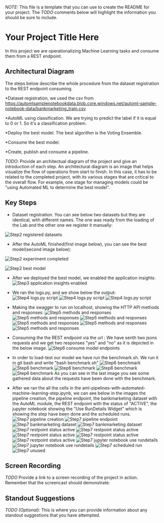 *NOTE:* This file is a template that you can use to create the README for your project. The *TODO* comments below will highlight the information you should be sure to include.


# Your Project Title Here
In this project we are operationalizing Machine Learning tasks and consume them from a REST endpoint.

## Architectural Diagram
The steps below describe the whole procedure from the dataset registration to the REST endpoint consuming.

*Dataset registration, we used the csv from https://automlsamplenotebookdata.blob.core.windows.net/automl-sample-notebook-data/bankmarketing_train.csv

*AutoML using classification. We are trying to predict the label if it is equal to 0 or 1. So it's a classification problem.

*Deploy the best model. The best algorithm is the Voting Ensemble.

*Consume the best model.

*Create, publish and consume a pipeline.

*TODO*: Provide an architectual diagram of the project and give an introduction of each step. An architectural diagram is an image that helps visualize the flow of operations from start to finish. In this case, it has to be related to the completed project, with its various stages that are critical to the overall flow. For example, one stage for managing models could be "using Automated ML to determine the best model". 

## Key Steps

* Dataset registration. You can see below two datasets but they are identical, with different names. The one was ready from the loading of the Lab and the other one
we register it manually:

![Step2 registered datasets](/screenshots/step2_registered_datasets.png)

* After the AutoML finished(first image below), you can see the best model(second image below):

![Step2 experiment completed](/screenshots/step2_experiment_completed.png)

![Step2 best model](/screenshots/step2_best_model.png)

* After we deployed the best model, we enabled the application insights: 
![Step3 application insights enabled](/screenshots/step4_applications_insights_enabled.png)

* We ran the logs.py, and we show below the output: 
![Step4 logs.py script](/screenshots/step4_logs_script_part3.png)
![Step4 logs.py script](/screenshots/step4_logs_script_part2.png)
![Step4 logs.py script](/screenshots/step4_logs_script_part1.png)

* Making the swagger to run on localhost, showing the HTTP API methods and responses: 
![Step5 methods and responses](/screenshots/step5_methods_and_responses.png)
![Step5 methods and responses](/screenshots/step5_methods_and_responses2.png)
![Step5 methods and responses](/screenshots/step5_methods_and_responses3.png)
![Step5 methods and responses](/screenshots/step5_methods_and_responses4.png)
![Step5 methods and responses](/screenshots/step5_methods_and_responses5.png)
![Step5 methods and responses](/screenshots/step5_methods_and_responses6.png)

* Consuming the the REST endpoint via the url : 
We have senth two jsons requests and we get two responses "yes" and "no" as it is depicted in the below image.
![Step6 consume model endpoints](/screenshots/step6_json_result.png)

* In order to load-test our model we have run the benchmark.sh. We run it in git bash and write "bash benchmark.sh"
![Step6 benchmark](/screenshots/step6(optional)benchmark1.png)
![Step6 benchmark](/screenshots/step6(optional)benchmark2.png)
![Step6 benchmark](/screenshots/step6(optional)benchmark3.png)
![Step6 benchmark](/screenshots/step6(optional)benchmark4.png)
![Step6 benchmark](/screenshots/step6(optional)benchmark5.png)
As you can see in the last image you see some gathered data about the requests have been done with the benchmark.

* After we ran the all the cells in the aml-pipelines-with-automated-machine-learning-step.ipynb, we can see below in the images the pipeline creation, 
the pipeline endpoint, the bankmarketing dataset with the AutoML module, the REST endpoint with the status of "ACTIVE", the jupyter notebook showing the "Use RunDetails Widget" which is showing the step have been done and the scheduled runs.
![Step7 pipeline creation](/screenshots/step7_pipeline_created1.png)
![Step7 pipeline endpoint](/screenshots/step7_pipeline_endpoint_completed1.png)
![Step7 bankmarketing dataset](/screenshots/step7_datasets1.png)
![Step7 bankmarketing dataset](/screenshots/step7_datasets2.png)
![Step7 restpoint status active](/screenshots/step7_published_pipeline_overview_1.png)
![Step7 restpoint status active](/screenshots/step7_published_pipeline_overview_2.png)
![Step7 restpoint status active](/screenshots/step7_published_pipeline_overview_3.png)
![Step7 restpoint status active](/screenshots/step7_published_pipeline_overview_4.png)
![Step7 restpoint status active](/screenshots/step7_published_pipeline_overview_5.png)
![Step7 jupyter notebook use rundetails](/screenshots/step7_use_run_details_1.png)
![Step7 jupyter notebook use rundetails](/screenshots/step7_use_run_details_2.png )
![Step7 scheduled run](/screenshots/unknown_step.png)
![Step7 unused](/screenshots/step7_pipeline_endpoint.png)


## Screen Recording
*TODO* Provide a link to a screen recording of the project in action. Remember that the screencast should demonstrate:

## Standout Suggestions
*TODO (Optional):* This is where you can provide information about any standout suggestions that you have attempted.
